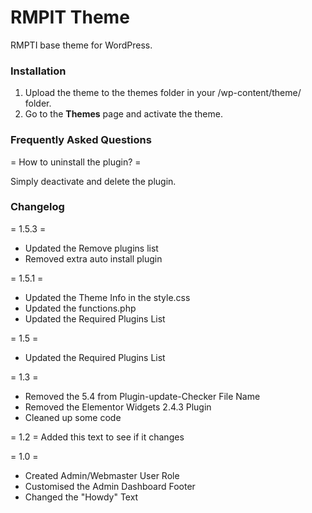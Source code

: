 RMPIT Theme
=================

RMPTI base theme for WordPress. 

### Installation
1. Upload the theme to the themes folder in your /wp-content/theme/ folder.
2. Go to the **Themes** page and activate the theme.


### Frequently Asked Questions
= How to uninstall the plugin? =
 
Simply deactivate and delete the plugin. 

### Changelog
= 1.5.3 =
* Updated the Remove plugins list
* Removed extra auto install plugin

= 1.5.1 =
* Updated the Theme Info in the style.css
* Updated the functions.php
* Updated the Required Plugins List


= 1.5 =
* Updated the Required Plugins List


= 1.3 =
* Removed the 5.4 from Plugin-update-Checker File Name
* Removed the Elementor Widgets 2.4.3 Plugin
* Cleaned up some code

= 1.2 =
Added this text to see if it changes

= 1.0 =
* Created Admin/Webmaster User Role
* Customised the Admin Dashboard Footer
* Changed the "Howdy" Text
